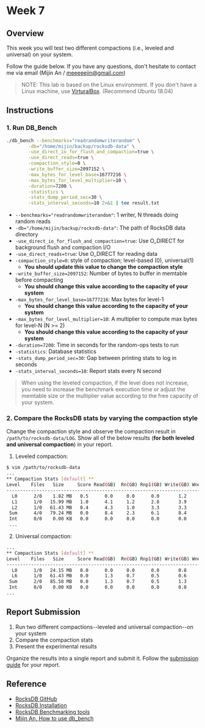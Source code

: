 # Week 7

## Overview

This week you will test two different compactions (i.e., leveled and universal) on your system.

Follow the guide below. If you have any questions, don't hesitate to contact me via email (Mijin An / meeeeejin@gmail.com)

> NOTE: This lab is based on the Linux environment. If you don't have a Linux machine, use [VirturalBox](https://www.virtualbox.org/). (Recommend Ubuntu 18.04)

## Instructions

### 1. Run DB_Bench

```bash
./db_bench --benchmarks="readrandomwriterandom" \
        -db="/home/mijin/backup/rocksdb-data" \
        -use_direct_io_for_flush_and_compaction=true \
        -use_direct_reads=true \
        -compaction_style=0 \
        -write_buffer_size=2097152 \
        -max_bytes_for_level_base=16777216 \
        -max_bytes_for_level_multiplier=10 \
        -duration=7200 \
        -statistics \
        -stats_dump_period_sec=30 \
        -stats_interval_seconds=10 2>&1 | tee result.txt
```

- `--benchmarks="readrandomwriterandom"`: 1 writer, N threads doing random reads
- `-db="/home/mijin/backup/rocksdb-data"`: The path of RocksDB data directory
- `-use_direct_io_for_flush_and_compaction=true`: Use O_DIRECT for background flush and compaction I/O
- `-use_direct_reads=true`: Use O_DIRECT for reading data
- `-compaction_style=0`: style of compaction; level-based (0), universal(1)
    - **You should update this value to change the compaction style**
- `-write_buffer_size=2097152`: Number of bytes to buffer in memtable before compacting
    - **You should change this value according to the capacity of your system**
- `-max_bytes_for_level_base=16777216`: Max bytes for level-1
    - **You should change this value according to the capacity of your system**
- `-max_bytes_for_level_multiplier=10`: A multiplier to compute max bytes for level-N (N >= 2)
    - **You should change this value according to the capacity of your system**
- `-duration=7200`: Time in seconds for the random-ops tests to run
- `-statistics`: Database statistics
- `-stats_dump_period_sec=30`: Gap between printing stats to log in seconds
- `-stats_interval_seconds=10`: Report stats every N second

> When using the leveled compaction, if the level does not increase, you need to increase the benchmark execution time or adjust the memtable size or the multiplier value according to the free capacity of your system.

### 2. Compare the RocksDB stats by varying the compaction style

Change the compaction style and observe the compaction result in `/path/to/rocksdb-data/LOG`. Show all of the below results (**for both leveled and universal compaction**) in your report.

1. Leveled compaction:

```bash
$ vim /path/to/rocksdb-data
...
** Compaction Stats [default] **
Level    Files   Size     Score Read(GB)  Rn(GB) Rnp1(GB) Write(GB) Wnew(GB) Moved(GB) W-Amp Rd(MB/s) Wr(MB/s) Comp(sec) CompMergeCPU(sec) Comp(cnt) Avg(sec) KeyIn KeyDrop Rblob(GB) Wblob(GB)
------------------------------------------------------------------------------------------------------------------------------------------------------------------------------------------------
  L0      2/0    1.82 MB   0.5      0.0     0.0      0.0       1.2      1.2       0.0   1.0      0.0     87.3     14.64             13.69      1406    0.010       0      0       0.0       0.0
  L1      1/0   15.99 MB   1.0      4.1     1.2      2.8       3.9      1.1       0.0   3.1     72.7     69.5     57.15             53.19       351    0.163     63M  2808K       0.0       0.0
  L2      1/0   61.43 MB   0.4      4.3     1.0      3.3       3.3      0.0       0.0   3.2     87.2     67.1     50.55             46.96        57    0.887     70M    15M       0.0       0.0
 Sum      4/0   79.24 MB   0.0      8.4     2.3      6.1       8.4      2.4       0.0   6.8     70.0     70.6    122.35            113.85      1814    0.067    134M    18M       0.0       0.0
 Int      0/0    0.00 KB   0.0      0.0     0.0      0.0       0.0      0.0       0.0   4.5     61.1     74.9      0.27              0.26         6    0.046    256K    11K       0.0       0.0
 ...
```

2. Universal compaction:

```bash
...
** Compaction Stats [default] **
Level    Files   Size     Score Read(GB)  Rn(GB) Rnp1(GB) Write(GB) Wnew(GB) Moved(GB) W-Amp Rd(MB/s) Wr(MB/s) Comp(sec) CompMergeCPU(sec) Comp(cnt) Avg(sec) KeyIn KeyDrop Rblob(GB) Wblob(GB)
------------------------------------------------------------------------------------------------------------------------------------------------------------------------------------------------
  L0      1/0   24.15 MB   0.0      0.0     0.0      0.0       0.8      0.8       0.0   1.0      0.0     84.3      9.16              8.74        32    0.286       0      0       0.0       0.0
  L6      1/0   61.43 MB   0.0      1.3     0.7      0.5       0.6      0.1       0.0   0.8    106.0     49.5     12.16             11.34        10    1.216     20M    10M       0.0       0.0
 Sum      2/0   85.58 MB   0.0      1.3     0.7      0.5       1.3      0.8       0.0   1.8     60.4     64.5     21.32             20.08        42    0.508     20M    10M       0.0       0.0
 Int      0/0    0.00 KB   0.0      0.0     0.0      0.0       0.0      0.0       0.0   1.0      0.0     86.7      0.28              0.27         1    0.279       0      0       0.0       0.0
...
```

## Report Submission

1. Run two different compactions--leveled and universal compaction--on your system
2. Compare the compaction stats
3. Present the experimental results

Organize the results into a single report and submit it. Follow the [submission guide](../report-submission-guide.md) for your report.

## Reference
- [RocksDB GitHub](https://github.com/facebook/rocksdb) 
- [RocksDB Installation](https://github.com/facebook/rocksdb/blob/main/INSTALL.md)
- [RocksDB Benchmarking tools](https://github.com/facebook/rocksdb/wiki/Benchmarking-tools)
- [Mijin An, How to use db_bench](https://github.com/meeeejin/til/blob/master/rocksdb/how-to-use-db_bench.md)